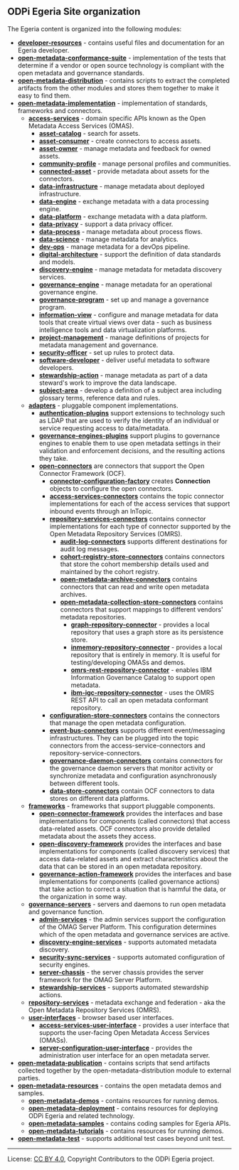 <!-- SPDX-License-Identifier: CC-BY-4.0 -->
<!-- Copyright Contributors to the ODPi Egeria project. -->


## ODPi Egeria Site organization
  
The Egeria content is organized into the following modules:

* **[developer-resources](developer-resources)** - contains useful files and documentation for an Egeria developer.
* **[open-metadata-conformance-suite](open-metadata-conformance-suite)** - implementation of the tests that determine if a vendor or open source technology is compliant with the open metadata and governance standards.
* **[open-metadata-distribution](open-metadata-distribution)** - contains scripts to extract the completed artifacts from the other modules and stores them together to make it easy to find them.
* **[open-metadata-implementation](open-metadata-implementation)** - implementation of standards, frameworks and connectors.
  * **[access-services](open-metadata-implementation/access-services)** - domain specific APIs known as the Open Metadata Access Services (OMAS).
    * **[asset-catalog](open-metadata-implementation/access-services/asset-catalog)** - search for assets.
    * **[asset-consumer](open-metadata-implementation/access-services/asset-consumer)** - create connectors to access assets.
    * **[asset-owner](open-metadata-implementation/access-services/asset-owner)** - manage metadata and feedback for owned assets.
    * **[community-profile](open-metadata-implementation/access-services/community-profile)** - manage personal profiles and communities.
    * **[connected-asset](open-metadata-implementation/access-services/connected-asset)** - provide metadata about assets for the connectors.
    * **[data-infrastructure](open-metadata-implementation/access-services/data-infrastructure)** - manage metadata about deployed infrastructure.
    * **[data-engine](open-metadata-implementation/access-services/data-engine)** - exchange metadata with a data processing engine.
    * **[data-platform](open-metadata-implementation/access-services/data-platform)** - exchange metadata with a data platform.
    * **[data-privacy](open-metadata-implementation/access-services/data-privacy)** - support a data privacy officer.
    * **[data-process](open-metadata-implementation/access-services/data-process)** - manage metadata about process flows.
    * **[data-science](open-metadata-implementation/access-services/data-science)** - manage metadata for analytics.
    * **[dev-ops](open-metadata-implementation/access-services/dev-ops)** - manage metadata for a devOps pipeline.
    * **[digital-architecture](open-metadata-implementation/access-services/digital-architecture)** - support the definition of data standards and models.
    * **[discovery-engine](open-metadata-implementation/access-services/discovery-engine)** - manage metadata for metadata discovery services.
    * **[governance-engine](open-metadata-implementation/access-services/governance-engine)** - manage metadata for an operational governance engine.
    * **[governance-program](open-metadata-implementation/access-services/governance-program)** - set up and manage a governance program.
    * **[information-view](open-metadata-implementation/access-services/information-view)** - configure and manage metadata for data tools that create virtual views over data - such as business intelligence tools and data virtualization platforms.
    * **[project-management](open-metadata-implementation/access-services/project-management)** - manage definitions of projects for metadata management and governance.
    * **[security-officer](open-metadata-implementation/access-services/security-officer)** - set up rules to protect data.
    * **[software-developer](open-metadata-implementation/access-services/software-developer)** - deliver useful metadata to software developers.
    * **[stewardship-action](open-metadata-implementation/access-services/stewardship-action)** - manage metadata as part of a data steward's work to improve the data landscape.
    * **[subject-area](open-metadata-implementation/access-services/subject-area)** - develop a definition of a subject area including glossary terms, reference data and rules.
  * **[adapters](open-metadata-implementation/adapters)** - pluggable component implementations.
    * **[authentication-plugins](open-metadata-implementation/adapters/authentication-plugins)** support extensions to technology such as LDAP that are used to verify the identity of an individual or service requesting access to data/metadata.
    * **[governance-engines-plugins](open-metadata-implementation/adapters/governance-engines-plugins)** support plugins to governance engines to enable them to use open metadata settings in their validation and enforcement decisions, and the resulting actions they take.
    * **[open-connectors](open-metadata-implementation/adapters/open-connectors)** are connectors that support the Open Connector Framework (OCF).
      * **[connector-configuration-factory](open-metadata-implementation/adapters/open-connectors/connector-configuration-factory)** creates **Connection** objects to configure the open connectors.
      * **[access-services-connectors](open-metadata-implementation/adapters/open-connectors/access-services-connectors)** contains the topic connector implementations for each of the access services that support inbound events through an InTopic.
      * **[repository-services-connectors](open-metadata-implementation/adapters/open-connectors/repository-services-connectors)** contains connector implementations for each type of connector supported by the Open Metadata Repository Services (OMRS).
        * **[audit-log-connectors](open-metadata-implementation/adapters/open-connectors/repository-services-connectors/audit-log-connectors)** supports different destinations for audit log messages.
        * **[cohort-registry-store-connectors](open-metadata-implementation/adapters/open-connectors/repository-services-connectors/cohort-registry-store-connectors)** contains connectors that store the cohort membership details used and maintained by the cohort registry.
        * **[open-metadata-archive-connectors](open-metadata-implementation/adapters/open-connectors/repository-services-connectors/open-metadata-archive-connectors)** contains connectors that can read and write open metadata archives.
        * **[open-metadata-collection-store-connectors](open-metadata-implementation/adapters/open-connectors/repository-services-connectors/open-metadata-collection-store-connectors)** contains connectors that support mappings to different vendors' metadata repositories.
          * **[graph-repository-connector](open-metadata-implementation/adapters/open-connectors/repository-services-connectors/open-metadata-collection-store-connectors/graph-repository-connector)** - provides a local repository that uses a graph store as its persistence store.
          * **[inmemory-repository-connector](open-metadata-implementation/adapters/open-connectors/repository-services-connectors/open-metadata-collection-store-connectors/inmemory-repository-connector)** - provides a local repository that is entirely in memory.  It is useful for testing/developing OMASs and demos.
          * **[omrs-rest-repository-connector](open-metadata-implementation/adapters/open-connectors/repository-services-connectors/open-metadata-collection-store-connectors/omrs-rest-repository-connector)** - enables IBM Information Governance Catalog to support open metadata.
          * **[ibm-igc-repository-connector](open-metadata-implementation/adapters/open-connectors/repository-services-connectors/open-metadata-collection-store-connectors/ibm-igc-repository-connector)** - uses the OMRS REST API to call an open metadata conformant repository.
      * **[configuration-store-connectors](open-metadata-implementation/adapters/open-connectors/configuration-store-connectors)** contains the connectors that manage the open metadata configuration.
      * **[event-bus-connectors](open-metadata-implementation/adapters/open-connectors/event-bus-connectors)** supports different event/messaging infrastructures.  They can be plugged into the topic connectors from the access-service-connectors and repository-service-connectors.
      * **[governance-daemon-connectors](open-metadata-implementation/adapters/open-connectors/governance-daemon-connectors)** contains connectors for the governance daemon servers that monitor activity or synchronize metadata and configuration asynchronously between different tools.
      * **[data-store-connectors](open-metadata-implementation/adapters/open-connectors/data-store-connectors)** contain OCF connectors to data stores on different data platforms.
  * **[frameworks](open-metadata-implementation/frameworks)** - frameworks that support pluggable components.
    * **[open-connector-framework](open-metadata-implementation/frameworks/open-connector-framework)** provides the interfaces and base implementations for components (called connectors) that access data-related assets. OCF connectors also provide detailed metadata about the assets they access.
    * **[open-discovery-framework](open-metadata-implementation/frameworks/open-discovery-framework)** provides the interfaces and base implementations for components (called discovery services) that access data-related assets and extract characteristics about the data that can be stored in an open metadata repository.
    * **[governance-action-framework](open-metadata-implementation/frameworks/governance-action-framework)** provides the interfaces and base implementations for components (called governance actions) that take action to correct a situation that is harmful the data, or the organization in some way.
  * **[governance-servers](open-metadata-implementation/governance-servers)** - servers and daemons to run open metadata and governance function.
    * **[admin-services](open-metadata-implementation/governance-servers/admin-services)** - the admin services support the configuration of the OMAG Server Platform.  This configuration determines which of the open metadata and governance services are active.
    * **[discovery-engine-services](open-metadata-implementation/governance-servers/discovery-engine-services)** - supports automated metadata discovery.
    * **[security-sync-services](open-metadata-implementation/governance-servers/security-sync-services)** - supports automated configuration of security engines.
    * **[server-chassis](open-metadata-implementation/governance-servers/server-chassis)** - the server chassis provides the server framework for the OMAG Server Platform.
    * **[stewardship-services](open-metadata-implementation/governance-servers/stewardship-services)** - supports automated stewardship actions.
  * **[repository-services](open-metadata-implementation/repository-services)** - metadata exchange and federation - aka the Open Metadata Repository Services (OMRS).
  * **[user-interfaces](open-metadata-implementation/user-interfaces)** - browser based user interfaces.
    * **[access-services-user-interface](open-metadata-implementation/user-interfaces/access-services-user-interface)** - provides a user interface that supports the user-facing Open Metadata Access Services (OMASs).
    * **[server-configuration-user-interface](open-metadata-implementation/user-interfaces/server-configuration-user-interface)** - provides the administration user interface for an open metadata server.
* **[open-metadata-publication](open-metadata-publication)** - contains scripts that send artifacts collected together by the open-metadata-distribution module to external parties.
* **[open-metadata-resources](open-metadata-resources)** - contains the open metadata demos and samples.
  * **[open-metadata-demos](open-metadata-resources/open-metadata-demos)** - contains resources for running demos.
  * **[open-metadata-deployment](open-metadata-resources/open-metadata-deployment)** - contains resources for deploying ODPi Egeria and related technology.
  * **[open-metadata-samples](open-metadata-resources/open-metadata-samples)** - contains coding samples for Egeria APIs.
  * **[open-metadata-tutorials](open-metadata-resources/open-metadata-tutorials)** - contains resources for running demos.
* **[open-metadata-test](open-metadata-test)** - supports additional test cases beyond unit test.


----
License: [CC BY 4.0](https://creativecommons.org/licenses/by/4.0/),
Copyright Contributors to the ODPi Egeria project.